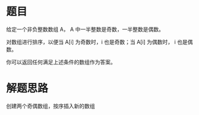 # 题目
给定一个非负整数数组 A， A 中一半整数是奇数，一半整数是偶数。  

对数组进行排序，以便当 A[i] 为奇数时，i 也是奇数；当 A[i] 为偶数时， i 也是偶数。  

你可以返回任何满足上述条件的数组作为答案。

# 解题思路
创建两个奇偶数组，按序插入新的数组